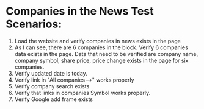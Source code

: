 # Companies in the News Test Scenarios:

1. Load the website and verify companies in news exists in the page
2. As I can see, there are 6 companies in the block. Verify 6 companies data exists in the page.
Data that need to be verified are company name, company symbol, share price, price change exists in the page for six companies.
3. Verify updated date is today.
4. Verify link in "All companies-->" works properly
5. Verify company search exists
6. Verify that links in companies Symbol works properly.
7. Verify Google add frame exists
